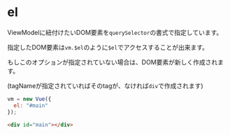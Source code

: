 # el

ViewModelに紐付けたいDOM要素を`querySelector`の書式で指定しています。

指定したDOM要素は`vm.$el`のように`$el`でアクセスすることが出来ます。

もしこのオプションが指定されていない場合は、DOM要素が新しく作成されます。

(tagNameが指定されていればそのtagが、なければ`div`で作成されます)


```js
vm = new Vue({
  el: "#main"
});
```
```html
<div id="main"></div>
```

